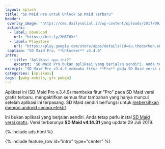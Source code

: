 ```yaml
---
layout: splash
title: "SD Maid Pro untuk Unlock SD Maid Terbaru"
header:
 overlay_image: "https://cms.dailysocial.id/wp-content/uploads/2017/09/df21f76ee7a9c90ea49e3e588675686f_Aplikasi-SD-Maid-untuk-Android.png"
 actions:
  - label: Download
    url: "https://bit.ly/2M6TOXr"
  - label: Playstore
    url: "https://play.google.com/store/apps/details?id=eu.thedarken.sdm.unlocker"
 caption: "SD Maid Pro, **Unlocker** v3.4.9"
intro:
  - title: "Aplikasi apa ini?"
    excerpt: "SD Maid Pro bukan aplikasi yang berjalan sendiri. Anda tetap perlu instal **SD Maid versi gratis**"
excerpt: "SD Maid Pro v3.4.9 membuka fitur **Pro** pada SD Maid versi gratis." 
categories: [aplikasi]
tags: [pubg mobile, gfx pubgm]
---
```

Aplikasi ini (SD Maid Pro v.3.4.9) membuka fitur "Pro" pada SD Maid versi gratis terbaru, mengaktifkan semua fitur tambahan yang hanya muncul setelah aplikasi ini terpasang. SD Maid sendiri berfungsi untuk [mebersihkan memori android secara efektif](https://www.knoacc.org/2019/08/cara-melegakan-memori-android-dengan-sd-maid.html).

Ini bukan aplikasi yang berjalan sendiri. Anda tetap perlu instal [SD Maid versi gratis](https://play.google.com/store/apps/details?id=eu.thedarken.sdm). Versi terbarunya **SD Maid v4.14.31** yang update 29 Juli 2019.  

{% include ads.html %}

{% include feature_row id="intro" type="center" %}

